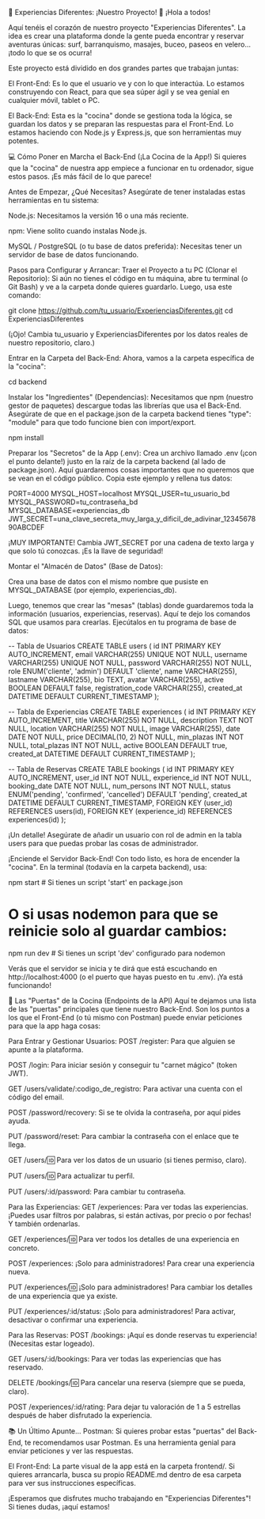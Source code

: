 🚀 Experiencias Diferentes: ¡Nuestro Proyecto! 🚀
¡Hola a todos!

Aquí tenéis el corazón de nuestro proyecto "Experiencias Diferentes". La idea es crear una plataforma donde la gente pueda encontrar y reservar aventuras únicas: surf, barranquismo, masajes, buceo, paseos en velero... ¡todo lo que se os ocurra!

Este proyecto está dividido en dos grandes partes que trabajan juntas:

El Front-End: Es lo que el usuario ve y con lo que interactúa. Lo estamos construyendo con React, para que sea súper ágil y se vea genial en cualquier móvil, tablet o PC.

El Back-End: Esta es la "cocina" donde se gestiona toda la lógica, se guardan los datos y se preparan las respuestas para el Front-End. Lo estamos haciendo con Node.js y Express.js, que son herramientas muy potentes.

💻 Cómo Poner en Marcha el Back-End (¡La Cocina de la App!)
Si quieres que la "cocina" de nuestra app empiece a funcionar en tu ordenador, sigue estos pasos. ¡Es más fácil de lo que parece!

Antes de Empezar, ¿Qué Necesitas?
Asegúrate de tener instaladas estas herramientas en tu sistema:

Node.js: Necesitamos la versión 16 o una más reciente.

npm: Viene solito cuando instalas Node.js.

MySQL / PostgreSQL (o tu base de datos preferida): Necesitas tener un servidor de base de datos funcionando.

Pasos para Configurar y Arrancar:
Traer el Proyecto a tu PC (Clonar el Repositorio):
Si aún no tienes el código en tu máquina, abre tu terminal (o Git Bash) y ve a la carpeta donde quieres guardarlo. Luego, usa este comando:

git clone https://github.com/tu_usuario/ExperienciasDiferentes.git
cd ExperienciasDiferentes

(¡Ojo! Cambia tu_usuario y ExperienciasDiferentes por los datos reales de nuestro repositorio, claro.)

Entrar en la Carpeta del Back-End:
Ahora, vamos a la carpeta específica de la "cocina":

cd backend

Instalar los "Ingredientes" (Dependencias):
Necesitamos que npm (nuestro gestor de paquetes) descargue todas las librerías que usa el Back-End. Asegúrate de que en el package.json de la carpeta backend tienes "type": "module" para que todo funcione bien con import/export.

npm install

Preparar los "Secretos" de la App (.env):
Crea un archivo llamado .env (¡con el punto delante!) justo en la raíz de la carpeta backend (al lado de package.json). Aquí guardaremos cosas importantes que no queremos que se vean en el código público. Copia este ejemplo y rellena tus datos:

PORT=4000
MYSQL_HOST=localhost
MYSQL_USER=tu_usuario_bd
MYSQL_PASSWORD=tu_contraseña_bd
MYSQL_DATABASE=experiencias_db
JWT_SECRET=una_clave_secreta_muy_larga_y_dificil_de_adivinar_1234567890ABCDEF

¡MUY IMPORTANTE! Cambia JWT_SECRET por una cadena de texto larga y que solo tú conozcas. ¡Es la llave de seguridad!

Montar el "Almacén de Datos" (Base de Datos):

Crea una base de datos con el mismo nombre que pusiste en MYSQL_DATABASE (por ejemplo, experiencias_db).

Luego, tenemos que crear las "mesas" (tablas) donde guardaremos toda la información (usuarios, experiencias, reservas). Aquí te dejo los comandos SQL que usamos para crearlas. Ejecútalos en tu programa de base de datos:

-- Tabla de Usuarios
CREATE TABLE users (
id INT PRIMARY KEY AUTO_INCREMENT,
email VARCHAR(255) UNIQUE NOT NULL,
username VARCHAR(255) UNIQUE NOT NULL,
password VARCHAR(255) NOT NULL,
role ENUM('cliente', 'admin') DEFAULT 'cliente',
name VARCHAR(255),
lastname VARCHAR(255),
bio TEXT,
avatar VARCHAR(255),
active BOOLEAN DEFAULT false,
registration_code VARCHAR(255),
created_at DATETIME DEFAULT CURRENT_TIMESTAMP
);

-- Tabla de Experiencias
CREATE TABLE experiences (
id INT PRIMARY KEY AUTO_INCREMENT,
title VARCHAR(255) NOT NULL,
description TEXT NOT NULL,
location VARCHAR(255) NOT NULL,
image VARCHAR(255),
date DATE NOT NULL,
price DECIMAL(10, 2) NOT NULL,
min_plazas INT NOT NULL,
total_plazas INT NOT NULL,
active BOOLEAN DEFAULT true,
created_at DATETIME DEFAULT CURRENT_TIMESTAMP
);

-- Tabla de Reservas
CREATE TABLE bookings (
id INT PRIMARY KEY AUTO_INCREMENT,
user_id INT NOT NULL,
experience_id INT NOT NULL,
booking_date DATE NOT NULL,
num_persons INT NOT NULL,
status ENUM('pending', 'confirmed', 'cancelled') DEFAULT 'pending',
created_at DATETIME DEFAULT CURRENT_TIMESTAMP,
FOREIGN KEY (user_id) REFERENCES users(id),
FOREIGN KEY (experience_id) REFERENCES experiences(id)
);

¡Un detalle! Asegúrate de añadir un usuario con rol de admin en la tabla users para que puedas probar las cosas de administrador.

¡Enciende el Servidor Back-End!
Con todo listo, es hora de encender la "cocina". En la terminal (todavía en la carpeta backend), usa:

npm start # Si tienes un script 'start' en package.json

# O si usas nodemon para que se reinicie solo al guardar cambios:

npm run dev # Si tienes un script 'dev' configurado para nodemon

Verás que el servidor se inicia y te dirá que está escuchando en http://localhost:4000 (o el puerto que hayas puesto en tu .env). ¡Ya está funcionando!

🚪 Las "Puertas" de la Cocina (Endpoints de la API)
Aquí te dejamos una lista de las "puertas" principales que tiene nuestro Back-End. Son los puntos a los que el Front-End (o tú mismo con Postman) puede enviar peticiones para que la app haga cosas:

Para Entrar y Gestionar Usuarios:
POST /register: Para que alguien se apunte a la plataforma.

POST /login: Para iniciar sesión y conseguir tu "carnet mágico" (token JWT).

GET /users/validate/:codigo_de_registro: Para activar una cuenta con el código del email.

POST /password/recovery: Si se te olvida la contraseña, por aquí pides ayuda.

PUT /password/reset: Para cambiar la contraseña con el enlace que te llega.

GET /users/:id: Para ver los datos de un usuario (si tienes permiso, claro).

PUT /users/:id: Para actualizar tu perfil.

PUT /users/:id/password: Para cambiar tu contraseña.

Para las Experiencias:
GET /experiences: Para ver todas las experiencias. ¡Puedes usar filtros por palabras, si están activas, por precio o por fechas! Y también ordenarlas.

GET /experiences/:id: Para ver todos los detalles de una experiencia en concreto.

POST /experiences: ¡Solo para administradores! Para crear una experiencia nueva.

PUT /experiences/:id: ¡Solo para administradores! Para cambiar los detalles de una experiencia que ya existe.

PUT /experiences/:id/status: ¡Solo para administradores! Para activar, desactivar o confirmar una experiencia.

Para las Reservas:
POST /bookings: ¡Aquí es donde reservas tu experiencia! (Necesitas estar logeado).

GET /users/:id/bookings: Para ver todas las experiencias que has reservado.

DELETE /bookings/:id: Para cancelar una reserva (siempre que se pueda, claro).

POST /experiences/:id/rating: Para dejar tu valoración de 1 a 5 estrellas después de haber disfrutado la experiencia.

📚 Un Último Apunte...
Postman: Si quieres probar estas "puertas" del Back-End, te recomendamos usar Postman. Es una herramienta genial para enviar peticiones y ver las respuestas.

El Front-End: La parte visual de la app está en la carpeta frontend/. Si quieres arrancarla, busca su propio README.md dentro de esa carpeta para ver sus instrucciones específicas.

¡Esperamos que disfrutes mucho trabajando en "Experiencias Diferentes"! Si tienes dudas, ¡aquí estamos!

